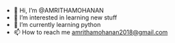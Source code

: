 - 👋 Hi, I’m @AMRITHAMOHANAN
- 👀 I’m interested in learning new stuff
- 🌱 I’m currently learning python
- 📫 How to reach me amrithamohanan2018@gmail.com

<!---
AMRITHAMOHANAN/AMRITHAMOHANAN is a ✨ special ✨ repository because its `README.md` (this file) appears on your GitHub profile.
You can click the Preview link to take a look at your changes.
--->
